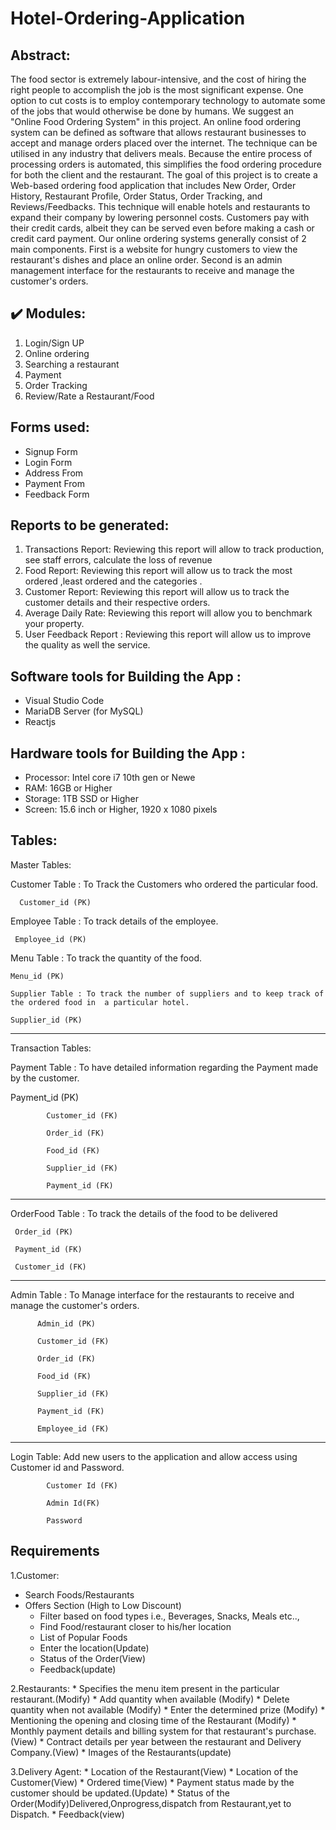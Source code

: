 # Hotel-Ordering-Application
 
## Abstract:
The food sector is extremely labour-intensive, and the cost of hiring the right people to accomplish the job is the most significant expense. One option to cut costs is to employ contemporary technology to automate some of the jobs that would otherwise be done by humans. We suggest an "Online Food Ordering System" in this project. An online food ordering system can be defined as software that allows restaurant businesses to accept and manage orders placed over the internet. The technique can be utilised in any industry that delivers meals. Because the entire process of processing orders is automated, this simplifies the food ordering procedure for both the client and the restaurant. The goal of this project is to create a Web-based ordering food application that includes New Order, Order History, Restaurant Profile, Order Status, Order Tracking, and Reviews/Feedbacks. This technique will enable hotels and restaurants to expand their company by lowering personnel costs. Customers pay with their credit cards, albeit they can be served even before making a cash or credit card payment. Our online ordering systems generally consist of 2 main components. First is a website for hungry customers to view the restaurant's dishes and place an online order. Second is an admin management interface for the restaurants to receive and manage the customer's orders.

## :heavy_check_mark: Modules:
1) Login/Sign UP
2) Online ordering  
3) Searching a restaurant
4) Payment
5) Order Tracking
6) Review/Rate a Restaurant/Food

## Forms used: 
* Signup Form
* Login Form
* Address From 
* Payment From
* Feedback Form


## Reports to be generated:                     
1) Transactions Report: Reviewing this report will allow to track production, see staff errors, calculate the loss of revenue
2) Food Report: Reviewing this report will allow us to track the most ordered ,least ordered and the categories .
3) Customer Report: Reviewing this report will allow us to track the customer details and their respective orders.
4) Average Daily Rate: Reviewing this report will allow you to benchmark your property.
5) User Feedback Report : Reviewing this report will allow us to improve the quality as well the service.

## Software tools for Building the App : 
* Visual Studio Code
* MariaDB Server (for MySQL)
* Reactjs

## Hardware tools for Building the App :
* Processor: Intel core i7 10th gen or Newe
* RAM: 16GB or Higher
* Storage: 1TB SSD or Higher
* Screen: 15.6 inch or Higher, 1920 x 1080 pixels


## Tables:

Master Tables:

Customer Table : To Track the Customers who ordered the particular food.

      Customer_id (PK)

Employee Table : To track details of the employee.

     Employee_id (PK)

Menu Table : To track the quantity of the food.

    Menu_id (PK)

    Supplier Table : To track the number of suppliers and to keep track of the ordered food in  a particular hotel.

    Supplier_id (PK)

 

 ---------------------------------------------

 

Transaction Tables:

Payment Table : To have detailed information regarding the Payment made by the customer.

Payment_id (PK)

            Customer_id (FK)

            Order_id (FK)

            Food_id (FK)

            Supplier_id (FK)

            Payment_id (FK)  

---------------------------------------------------



OrderFood Table :  To track the details of the food to be delivered

     Order_id (PK)

     Payment_id (FK)

     Customer_id (FK)

---------------------------------------------------



Admin Table : To  Manage interface for the restaurants to receive and manage the customer's orders.

          Admin_id (PK)

          Customer_id (FK)

          Order_id (FK)

          Food_id (FK)

          Supplier_id (FK)

          Payment_id (FK)  

          Employee_id (FK)



----------------------------------------------------

 

 

Login Table: Add new users to the application and allow access using Customer id and Password.

            Customer Id (FK)

            Admin Id(FK)

            Password
            
            
## Requirements
1.Customer:  
* Search Foods/Restaurants 
* Offers Section (High to Low Discount)
    * Filter based on food types i.e., Beverages, Snacks, Meals etc..,
    * Find Food/restaurant closer to his/her location
    * List of Popular Foods
    * Enter the location(Update)
    * Status of the Order(View)
    * Feedback(update)
 
2.Restaurants:
     * Specifies the menu item present in the particular restaurant.(Modify)
     * Add quantity when available (Modify)
     * Delete quantity when not available (Modify)
     * Enter the determined prize (Modify)
     * Mentioning the opening and closing time of the Restaurant (Modify)
     * Monthly payment details and billing system for that restaurant's purchase.(View)
     * Contract details per year between the restaurant and Delivery Company.(View)
     * Images of the Restaurants(update)
 
3.Delivery Agent:
      * Location of the Restaurant(View)
      * Location of the Customer(View)
      * Ordered time(View)
      * Payment status made by the customer should be updated.(Update)
      * Status of the Order(Modify)Delivered,Onprogress,dispatch from Restaurant,yet to Dispatch.
      * Feedback(view)
